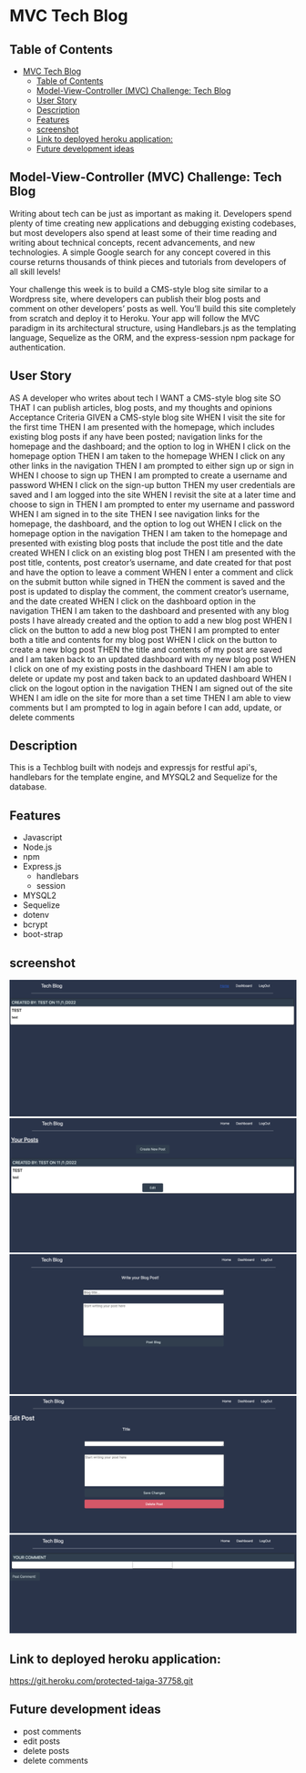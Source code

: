 # MVC Tech Blog

## Table of Contents
- [MVC Tech Blog](#mvc-tech-blog)
  - [Table of Contents](#table-of-contents)
  - [Model-View-Controller (MVC) Challenge: Tech Blog](#model-view-controller-mvc-challenge-tech-blog)
  - [User Story](#user-story)
  - [Description](#description)
  - [Features](#features)
  - [screenshot](#screenshot)
  - [Link to deployed heroku application:](#link-to-deployed-heroku-application)
  - [Future development ideas](#future-development-ideas)
## Model-View-Controller (MVC) Challenge: Tech Blog
Writing about tech can be just as important as making it. Developers spend plenty of time creating new applications and debugging existing codebases, but most developers also spend at least some of their time reading and writing about technical concepts, recent advancements, and new technologies. A simple Google search for any concept covered in this course returns thousands of think pieces and tutorials from developers of all skill levels!

Your challenge this week is to build a CMS-style blog site similar to a Wordpress site, where developers can publish their blog posts and comment on other developers’ posts as well. You’ll build this site completely from scratch and deploy it to Heroku. Your app will follow the MVC paradigm in its architectural structure, using Handlebars.js as the templating language, Sequelize as the ORM, and the express-session npm package for authentication.

## User Story
AS A developer who writes about tech
I WANT a CMS-style blog site
SO THAT I can publish articles, blog posts, and my thoughts and opinions
Acceptance Criteria
GIVEN a CMS-style blog site
WHEN I visit the site for the first time
THEN I am presented with the homepage, which includes existing blog posts if any have been posted; navigation links for the homepage and the dashboard; and the option to log in
WHEN I click on the homepage option
THEN I am taken to the homepage
WHEN I click on any other links in the navigation
THEN I am prompted to either sign up or sign in
WHEN I choose to sign up
THEN I am prompted to create a username and password
WHEN I click on the sign-up button
THEN my user credentials are saved and I am logged into the site
WHEN I revisit the site at a later time and choose to sign in
THEN I am prompted to enter my username and password
WHEN I am signed in to the site
THEN I see navigation links for the homepage, the dashboard, and the option to log out
WHEN I click on the homepage option in the navigation
THEN I am taken to the homepage and presented with existing blog posts that include the post title and the date created
WHEN I click on an existing blog post
THEN I am presented with the post title, contents, post creator’s username, and date created for that post and have the option to leave a comment
WHEN I enter a comment and click on the submit button while signed in
THEN the comment is saved and the post is updated to display the comment, the comment creator’s username, and the date created
WHEN I click on the dashboard option in the navigation
THEN I am taken to the dashboard and presented with any blog posts I have already created and the option to add a new blog post
WHEN I click on the button to add a new blog post
THEN I am prompted to enter both a title and contents for my blog post
WHEN I click on the button to create a new blog post
THEN the title and contents of my post are saved and I am taken back to an updated dashboard with my new blog post
WHEN I click on one of my existing posts in the dashboard
THEN I am able to delete or update my post and taken back to an updated dashboard
WHEN I click on the logout option in the navigation
THEN I am signed out of the site
WHEN I am idle on the site for more than a set time
THEN I am able to view comments but I am prompted to log in again before I can add, update, or delete comments

## Description
This is a Techblog built with nodejs and expressjs for restful api's, handlebars for the template engine, and MYSQL2 and Sequelize for the database. 

## Features
 * Javascript
 * Node.js
 * npm
 * Express.js
    * handlebars
    * session
 * MYSQL2
 * Sequelize
 * dotenv
 * bcrypt
 * boot-strap

## screenshot 
<img src="https://github.com/Aslaviero/TechBlog/blob/main/images/Screen%20Shot%202022-11-01%20at%2011.55.09%20AM.png">

<img src="https://github.com/Aslaviero/TechBlog/blob/main/images/Screen%20Shot%202022-11-01%20at%2011.55.19%20AM.png">

<img src="https://github.com/Aslaviero/TechBlog/blob/main/images/Screen%20Shot%202022-11-01%20at%2011.55.29%20AM.png">

<img src="https://github.com/Aslaviero/TechBlog/blob/main/images/Screen%20Shot%202022-11-01%20at%2011.55.43%20AM.png">

<img src="https://github.com/Aslaviero/TechBlog/blob/main/images/Screen%20Shot%202022-11-01%20at%2011.55.53%20AM.png">

## Link to deployed heroku application:
https://git.heroku.com/protected-taiga-37758.git
## Future development ideas
- post comments
- edit posts
- delete posts
- delete comments